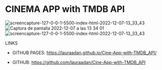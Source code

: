 # CINEMA APP with TMDB API

![screencapture-127-0-0-1-5500-index-html-2022-12-07-13_33_43](https://user-images.githubusercontent.com/86961241/206180564-2c90094e-ef3e-4575-bb38-610e21bec30f.png)
![Captura de pantalla 2022-12-07 a las 13 34 01](https://user-images.githubusercontent.com/86961241/206180544-cd40744a-cd9b-4011-ab60-3d32477fcb0f.png)
![screencapture-127-0-0-1-5500-index-html-2022-12-07-13_33_43](https://user-images.githubusercontent.com/86961241/206181212-9ffdb0e5-1f87-4b8f-830c-f1d73a88ac90.png)


LINKS

- GITHUB PAGES: https://lauraadan.github.io/Cine-App-with-TMDB_API/

- GITHUB: https://github.com/lauraadan/Cine-App-with-TMDB_API


